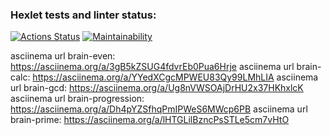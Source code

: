 ### Hexlet tests and linter status:
[![Actions Status](https://github.com/Hohlyandiya/frontend-project-44/workflows/hexlet-check/badge.svg)](https://github.com/Hohlyandiya/frontend-project-44/actions)
[![Maintainability](https://api.codeclimate.com/v1/badges/f73b51a44818a168a1a8/maintainability)](https://codeclimate.com/github/Hohlyandiya/frontend-project-44/maintainability)

asciinema url brain-even: https://asciinema.org/a/3gB5kZSUG4fdvrEb0Pua6Hrje
asciinema url brain-calc: https://asciinema.org/a/YYedXCgcMPWEU83Qy99LMhLIA
asciinema url brain-gcd: https://asciinema.org/a/Ug8nVWSOAjDrHU2x37HKhxlcK
asciinema url brain-progression: https://asciinema.org/a/Dh4pYZSfhqPmIPWeS6MWcp6PB
asciinema url brain-prime: https://asciinema.org/a/lHTGLilBzncPsSTLe5cm7vHtO